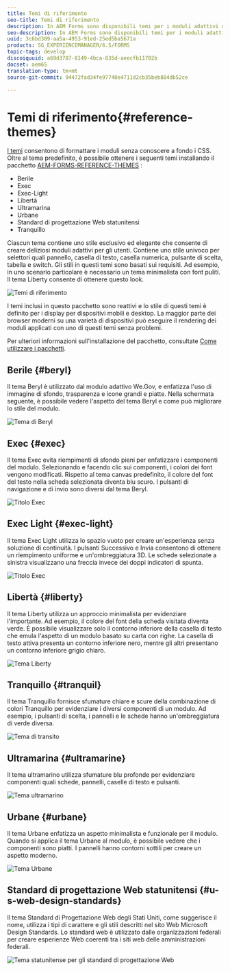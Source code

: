 ```yaml
---
title: Temi di riferimento
seo-title: Temi di riferimento
description: In AEM Forms sono disponibili temi per i moduli adattivi che è possibile ottenere dalla condivisione di pacchetti e che è possibile utilizzare per formattare un modulo.
seo-description: In AEM Forms sono disponibili temi per i moduli adattivi che è possibile ottenere dalla condivisione di pacchetti e che è possibile utilizzare per formattare un modulo.
uuid: 3c6bd309-aa5a-4953-91ed-25ed5ba5671a
products: SG_EXPERIENCEMANAGER/6.5/FORMS
topic-tags: develop
discoiquuid: a69d3787-8149-4bca-835d-aeecfb11702b
docset: aem65
translation-type: tm+mt
source-git-commit: 94472fad34fe97740e4711d2cb35beb884db52ce

---
```



# Temi di riferimento{#reference-themes}

[I temi](../../forms/using/themes.md) consentono di formattare i moduli senza conoscere a fondo i CSS. Oltre al tema predefinito, è possibile ottenere i seguenti temi installando il pacchetto [AEM-FORMS-REFERENCE-THEMES](https://www.adobeaemcloud.com/content/marketplace/marketplaceProxy.html?packagePath=/content/companies/public/adobe/packages/cq630/fd/AEM-FORMS-6.3-REFERENCE-THEMES) :

* Berile
* Exec
* Exec-Light
* Libertà
* Ultramarina
* Urbane
* Standard di progettazione Web statunitensi
* Tranquillo

Ciascun tema contiene uno stile esclusivo ed elegante che consente di creare deliziosi moduli adattivi per gli utenti. Contiene uno stile univoco per selettori quali pannello, casella di testo, casella numerica, pulsante di scelta, tabella e switch. Gli stili in questi temi sono basati sui requisiti. Ad esempio, in uno scenario particolare è necessario un tema minimalista con font puliti. Il tema Liberty consente di ottenere questo look.

![Temi di riferimento](assets/ref-themes.png)

I temi inclusi in questo pacchetto sono reattivi e lo stile di questi temi è definito per i display per dispositivi mobili e desktop. La maggior parte dei browser moderni su una varietà di dispositivi può eseguire il rendering dei moduli applicati con uno di questi temi senza problemi.

Per ulteriori informazioni sull&#39;installazione del pacchetto, consultate [Come utilizzare i pacchetti](/help/sites-administering/package-manager.md).

## Berile {#beryl}

Il tema Beryl è utilizzato dal modulo adattivo We.Gov, e enfatizza l&#39;uso di immagine di sfondo, trasparenza e icone grandi e piatte. Nella schermata seguente, è possibile vedere l&#39;aspetto del tema Beryl e come può migliorare lo stile del modulo.

![Tema di Beryl](assets/beryl.png)

<!--[Click to enlarge

](assets/beryl-1.png)-->

## Exec {#exec}

Il tema Exec evita riempimenti di sfondo pieni per enfatizzare i componenti del modulo. Selezionando e facendo clic sui componenti, i colori dei font vengono modificati. Rispetto al tema canvas predefinito, il colore del font del testo nella scheda selezionata diventa blu scuro. I pulsanti di navigazione e di invio sono diversi dal tema Beryl.

![Titolo Exec](assets/exec.png)

<!--[Click to enlarge

](assets/exec-1.png)-->

## Exec Light {#exec-light}

Il tema Exec Light utilizza lo spazio vuoto per creare un&#39;esperienza senza soluzione di continuità. I pulsanti Successivo e Invia consentono di ottenere un riempimento uniforme e un&#39;ombreggiatura 3D. Le schede selezionate a sinistra visualizzano una freccia invece dei doppi indicatori di spunta.

![Titolo Exec](assets/exec-light.png)

<!--[Click to enlarge

](assets/exec-light-1.png)-->

## Libertà {#liberty}

Il tema Liberty utilizza un approccio minimalista per evidenziare l&#39;importante. Ad esempio, il colore del font della scheda visitata diventa verde. È possibile visualizzare solo il contorno inferiore della casella di testo che emula l&#39;aspetto di un modulo basato su carta con righe. La casella di testo attiva presenta un contorno inferiore nero, mentre gli altri presentano un contorno inferiore grigio chiaro.

![Tema Liberty](assets/liberty.png)

<!--[Click to enlarge

](assets/liberty-1.png)-->

## Tranquillo {#tranquil}

Il tema Tranquillo fornisce sfumature chiare e scure della combinazione di colori Tranquillo per evidenziare i diversi componenti di un modulo. Ad esempio, i pulsanti di scelta, i pannelli e le schede hanno un&#39;ombreggiatura di verde diversa.

![Tema di transito](assets/tranquil.png)

<!--[Click to enlarge

](assets/tranquil-1.png)-->

## Ultramarina {#ultramarine}

Il tema ultramarino utilizza sfumature blu profonde per evidenziare componenti quali schede, pannelli, caselle di testo e pulsanti.

![Tema ultramarino](assets/ultramarine.png)

<!--[Click to enlarge](assets/ultramarine-1.png)-->

## Urbane {#urbane}

Il tema Urbane enfatizza un aspetto minimalista e funzionale per il modulo. Quando si applica il tema Urbane al modulo, è possibile vedere che i componenti sono piatti. I pannelli hanno contorni sottili per creare un aspetto moderno.

![Tema Urbane](assets/urbane.png)

<!--[Click to enlarge

](assets/urbane-1.png)-->

## Standard di progettazione Web statunitensi {#u-s-web-design-standards}

Il tema Standard di Progettazione Web degli Stati Uniti, come suggerisce il nome, utilizza i tipi di carattere e gli stili descritti nel sito Web Microsoft Design Standards. Lo standard web è utilizzato dalle organizzazioni federali per creare esperienze Web coerenti tra i siti web delle amministrazioni federali.

![Tema statunitense per gli standard di progettazione Web](assets/us-web-standards.png)

<!--[Click to enlarge

](assets/usgov.png)-->
